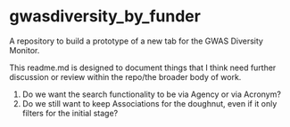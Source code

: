 # gwasdiversity_by_funder
A repository to build a prototype of a new tab for the GWAS Diversity Monitor.

This readme.md is designed to document things that I think need further discussion or review within the repo/the broader body of work.

1. Do we want the search functionality to be via Agency or via Acronym?
2. Do we still want to keep Associations for the doughnut, even if it only filters for the initial stage?
